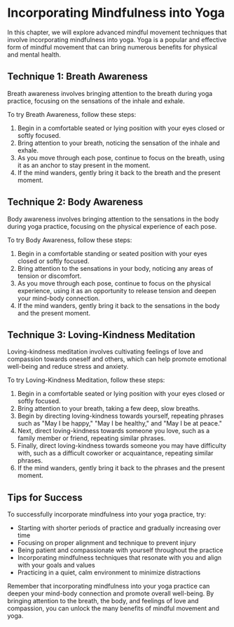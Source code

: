 Incorporating Mindfulness into Yoga
====================================================================================

In this chapter, we will explore advanced mindful movement techniques that involve incorporating mindfulness into yoga. Yoga is a popular and effective form of mindful movement that can bring numerous benefits for physical and mental health.

Technique 1: Breath Awareness
-----------------------------

Breath awareness involves bringing attention to the breath during yoga practice, focusing on the sensations of the inhale and exhale.

To try Breath Awareness, follow these steps:

1. Begin in a comfortable seated or lying position with your eyes closed or softly focused.
2. Bring attention to your breath, noticing the sensation of the inhale and exhale.
3. As you move through each pose, continue to focus on the breath, using it as an anchor to stay present in the moment.
4. If the mind wanders, gently bring it back to the breath and the present moment.

Technique 2: Body Awareness
---------------------------

Body awareness involves bringing attention to the sensations in the body during yoga practice, focusing on the physical experience of each pose.

To try Body Awareness, follow these steps:

1. Begin in a comfortable standing or seated position with your eyes closed or softly focused.
2. Bring attention to the sensations in your body, noticing any areas of tension or discomfort.
3. As you move through each pose, continue to focus on the physical experience, using it as an opportunity to release tension and deepen your mind-body connection.
4. If the mind wanders, gently bring it back to the sensations in the body and the present moment.

Technique 3: Loving-Kindness Meditation
---------------------------------------

Loving-kindness meditation involves cultivating feelings of love and compassion towards oneself and others, which can help promote emotional well-being and reduce stress and anxiety.

To try Loving-Kindness Meditation, follow these steps:

1. Begin in a comfortable seated or lying position with your eyes closed or softly focused.
2. Bring attention to your breath, taking a few deep, slow breaths.
3. Begin by directing loving-kindness towards yourself, repeating phrases such as "May I be happy," "May I be healthy," and "May I be at peace."
4. Next, direct loving-kindness towards someone you love, such as a family member or friend, repeating similar phrases.
5. Finally, direct loving-kindness towards someone you may have difficulty with, such as a difficult coworker or acquaintance, repeating similar phrases.
6. If the mind wanders, gently bring it back to the phrases and the present moment.

Tips for Success
----------------

To successfully incorporate mindfulness into your yoga practice, try:

* Starting with shorter periods of practice and gradually increasing over time
* Focusing on proper alignment and technique to prevent injury
* Being patient and compassionate with yourself throughout the practice
* Incorporating mindfulness techniques that resonate with you and align with your goals and values
* Practicing in a quiet, calm environment to minimize distractions

Remember that incorporating mindfulness into your yoga practice can deepen your mind-body connection and promote overall well-being. By bringing attention to the breath, the body, and feelings of love and compassion, you can unlock the many benefits of mindful movement and yoga.
